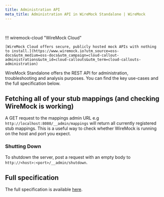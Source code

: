 ```yaml
---
title: Administration API
meta_title: Administration API in WireMock Standalone | WireMock
---
```


<br>


!!! wiremock-cloud "WireMock Cloud"

    [WireMock Cloud offers secure, publicly hosted mock APIs with nothing to install.](https://www.wiremock.io?utm_source=oss-docs&utm_medium=oss-docs&utm_campaign=cloud-callout-administrations&utm_id=cloud-callouts&utm_term=cloud-callouts-administration)

WireMock Standalone offers the REST API for administration, troubleshooting and analysis purposes.
You can find the key use-cases and the full specification below.

## Fetching all of your stub mappings (and checking WireMock is working)

A GET request to the mappings admin URL e.g `http://localhost:8080/__admin/mappings`
will return all currently registered stub mappings.
This is a useful way to check whether WireMock is running on the host and port you expect.

### Shutting Down

To shutdown the server,
post a request with an empty body to `http://<host>:<port>/__admin/shutdown`.

## Full specification

The full specification is available [here](../reference/admin-api-reference.md).
